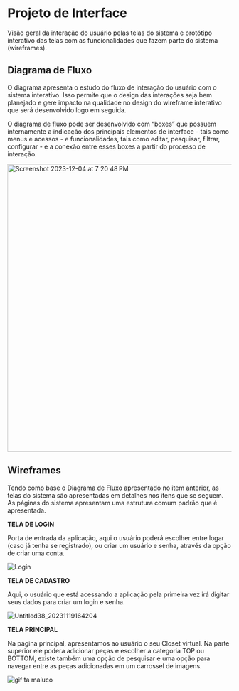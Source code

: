 
# Projeto de Interface

Visão geral da interação do usuário pelas telas do sistema e protótipo interativo das telas com as funcionalidades que fazem parte do sistema (wireframes).

## Diagrama de Fluxo

O diagrama apresenta o estudo do fluxo de interação do usuário com o sistema interativo. Isso permite que o design das interações seja bem planejado e gere impacto na qualidade no design do wireframe interativo que será desenvolvido logo em seguida.

O diagrama de fluxo pode ser desenvolvido com “boxes” que possuem internamente a indicação dos principais elementos de interface - tais como menus e acessos - e funcionalidades, tais como editar, pesquisar, filtrar, configurar - e a conexão entre esses boxes a partir do processo de interação.

<img width="648" alt="Screenshot 2023-12-04 at 7 20 48 PM" src="https://github.com/ICEI-PUC-Minas-PMV-ADS/pmv-ads-2023-2-e3-proj-mov-t4-2023-e3-projmovt4-time2-myclosetweb-atualizado/assets/112135152/2c8b5746-ca0a-4019-bd4d-3f15820ea37d">

## Wireframes

Tendo como base o Diagrama de Fluxo apresentado  no  item  anterior,  as  telas  do  sistema  são apresentadas em detalhes nos itens que se seguem. As páginas do sistema apresentam uma estrutura comum padrão que é apresentada.


**TELA DE LOGIN**

Porta de entrada da aplicação, aqui o usuário poderá escolher entre logar (caso já tenha se registrado), ou criar um usuário e senha, através da opção de criar uma conta.

![Login](https://github.com/ICEI-PUC-Minas-PMV-ADS/pmv-ads-2023-2-e3-proj-mov-t4-2023-e3-projmovt4-time2-myclosetweb-atualizado/assets/112135152/417d3cc9-3119-4e4f-9dd0-5594d8a74277)



**TELA DE CADASTRO**

Aqui, o usuário que está acessando a aplicação pela primeira vez irá digitar seus dados para criar um login e senha.

![Untitled38_20231119164204](https://github.com/ICEI-PUC-Minas-PMV-ADS/pmv-ads-2023-2-e3-proj-mov-t4-2023-e3-projmovt4-time2-myclosetweb-atualizado/assets/112135152/685db79a-e0c7-4caa-9391-dc3e8355c225)




**TELA PRINCIPAL**

Na página principal, apresentamos ao usuário o seu Closet virtual. Na parte superior ele podera adicionar peças e escolher a categoria TOP ou BOTTOM, existe também uma opção de pesquisar e uma opção para navegar 
entre as peças adicionadas em um carrossel de imagens.


![gif ta maluco](https://github.com/ICEI-PUC-Minas-PMV-ADS/pmv-ads-2023-2-e3-proj-mov-t4-2023-e3-projmovt4-time2-myclosetweb-atualizado/assets/104511336/5942ed56-a830-4f83-a5c6-2d2ba1d43577)


